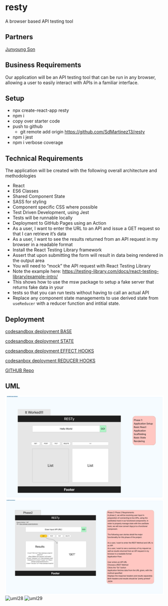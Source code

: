 # resty

A browser based API testing tool

## Partners

[Junyoung Son](https://github.com/Junyoungson808)

## Business Requirements

Our application will be an API testing tool that can be run in any browser, allowing a user to easily interact with APIs in a familiar interface.

## Setup

- npx create-react-app resty
- npm i
- copy over starter code
- push to github
  - git remote add origin <https://github.com/SdMartinez13/resty>
- npm i jest
- npm i verbose coverage

## Technical Requirements

The application will be created with the following overall architecture and methodologies

- React
- ES6 Classes
- Shared Component State
- SASS for styling
- Component specific CSS where possible
- Test Driven Development, using Jest
- Tests will be runnable locally
- Deployment to GitHub Pages using an Action
- As a user, I want to enter the URL to an API and issue a GET request so that I can retrieve it’s data
- As a user, I want to see the results returned from an API request in my browser in a readable format
- Install the React Testing Library framework
- Assert that upon submitting the form will result in data being rendered in the output area
- You will need to “mock” the API request with React Testing Library
- Note the example here: <https://testing-library.com/docs/react-testing-library/example-intro/>
- This shows how to use the msw package to setup a fake server that returns fake data in your
- tests so that you can run tests without having to call an actual API
- Replace any component state managements to use derived state from `useReducer` with a reducer function and intitial state.

## Deployment

[codesandbox deployment BASE](9https://codesandbox.io/p/github/SdMartinez13/resty/main?file=%2Fsrc%2Findex.js&selection=%5B%7B%22endColumn%22%3A1%2C%22endLineNumber%22%3A12%2C%22startColumn%22%3A1%2C%22startLineNumber%22%3A12%7D%5D&workspace=%257B%2522activeFileId%2522%253A%2522cl9npxqgn000clqgnhpkl3ygv%2522%252C%2522openFiles%2522%253A%255B%2522%252FREADME.md%2522%252C%2522%252Fsrc%252Findex.js%2522%255D%252C%2522sidebarPanel%2522%253A%2522EXPLORER%2522%252C%2522gitSidebarPanel%2522%253A%2522COMMIT%2522%252C%2522sidekickItems%2522%253A%255B%257B%2522type%2522%253A%2522PREVIEW%2522%252C%2522taskId%2522%253A%2522start%2522%252C%2522port%2522%253A3000%252C%2522key%2522%253A%2522cl9nqcg6p00xe3b6h9sevqkto%2522%252C%2522isMinimized%2522%253Afalse%257D%252C%257B%2522type%2522%253A%2522TASK_LOG%2522%252C%2522taskId%2522%253A%2522start%2522%252C%2522key%2522%253A%2522cl9nqccbj00ug3b6h64kncp3q%2522%252C%2522isMinimized%2522%253Afalse%257D%255D%257D)

[codesandbox deployment STATE](https://codesandbox.io/p/github/SdMartinez13/resty/state?file=%2Fsrc%2Findex.js&selection=%5B%7B%22endColumn%22%3A1%2C%22endLineNumber%22%3A12%2C%22startColumn%22%3A1%2C%22startLineNumber%22%3A12%7D%5D&workspace=%257B%2522activeFileId%2522%253A%2522cl9npxqgn000clqgnhpkl3ygv%2522%252C%2522openFiles%2522%253A%255B%255D%252C%2522sidebarPanel%2522%253A%2522EXPLORER%2522%252C%2522gitSidebarPanel%2522%253A%2522COMMIT%2522%252C%2522sidekickItems%2522%253A%255B%257B%2522type%2522%253A%2522PREVIEW%2522%252C%2522taskId%2522%253A%2522start%2522%252C%2522port%2522%253A3000%252C%2522key%2522%253A%2522cl9ouvc2001vs3b6h71267nn9%2522%252C%2522isMinimized%2522%253Afalse%257D%255D%257D)

[codesandbox deployment EFFECT HOOKS](https://codesandbox.io/p/github/SdMartinez13/resty/effect-hook?file=%2Fsrc%2Findex.js&selection=%5B%7B%22endColumn%22%3A1%2C%22endLineNumber%22%3A12%2C%22startColumn%22%3A1%2C%22startLineNumber%22%3A12%7D%5D&workspace=%257B%2522activeFileId%2522%253A%2522cl9npxqgn000clqgnhpkl3ygv%2522%252C%2522openFiles%2522%253A%255B%255D%252C%2522sidebarPanel%2522%253A%2522EXPLORER%2522%252C%2522gitSidebarPanel%2522%253A%2522COMMIT%2522%252C%2522sidekickItems%2522%253A%255B%257B%2522type%2522%253A%2522PREVIEW%2522%252C%2522taskId%2522%253A%2522start%2522%252C%2522port%2522%253A3000%252C%2522key%2522%253A%2522cl9q9o0os00ev3b6if6y9w8fx%2522%252C%2522isMinimized%2522%253Afalse%257D%255D%257D)

[codesanbox deployment REDUCER HOOKS](https://codesandbox.io/p/github/SdMartinez13/resty/reducer-hook?file=%2Fsrc%2Findex.js&selection=%5B%7B%22endColumn%22%3A1%2C%22endLineNumber%22%3A12%2C%22startColumn%22%3A1%2C%22startLineNumber%22%3A12%7D%5D&workspace=%257B%2522activeFileId%2522%253A%2522cl9npxqgn000clqgnhpkl3ygv%2522%252C%2522openFiles%2522%253A%255B%255D%252C%2522sidebarPanel%2522%253A%2522EXPLORER%2522%252C%2522gitSidebarPanel%2522%253A%2522COMMIT%2522%252C%2522sidekickItems%2522%253A%255B%257B%2522type%2522%253A%2522PREVIEW%2522%252C%2522taskId%2522%253A%2522start%2522%252C%2522port%2522%253A3000%252C%2522key%2522%253A%2522cl9rw1qov00f33b6ixxmo3f43%2522%252C%2522isMinimized%2522%253Afalse%257D%255D%257D)

[GITHUB Repo](https://github.com/SdMartinez13/resty)

## UML

![uml26](/week6-labs.png)
![uml27](/27-labs.png)
![uml28](/LAB28.png)
![uml29](/29lab.png)
